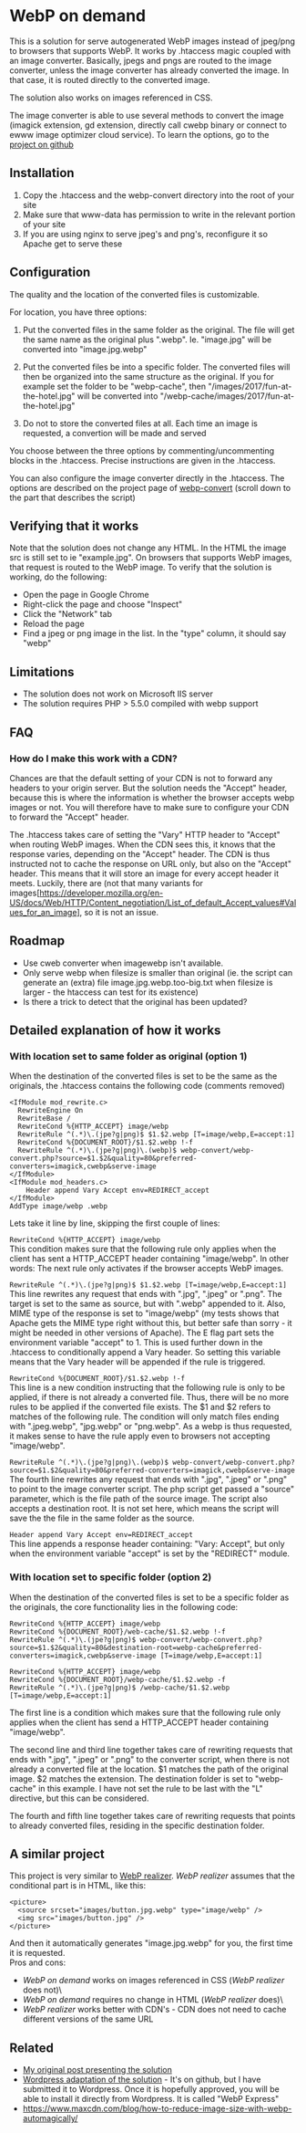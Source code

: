 # WebP on demand

This is a solution for serve autogenerated WebP images instead of jpeg/png to browsers that supports WebP. It works by .htaccess magic coupled with an image converter. Basically, jpegs and pngs are routed to the image converter, unless the image converter has already converted the image. In that case, it is routed directly to the converted image.

The solution also works on images referenced in CSS.

The image converter is able to use several methods to convert the image (imagick extension, gd extension, directly call cwebp binary or connect to ewww image optimizer cloud service). To learn the options, go to the [project on github](https://github.com/rosell-dk/webp-convert)

## Installation
1. Copy the .htaccess and the webp-convert directory into the root of your site
2. Make sure that www-data has permission to write in the relevant portion of your site
3. If you are using nginx to serve jpeg's and png's, reconfigure it so Apache get to serve these

## Configuration
The quality and the location of the converted files is customizable. 

For location, you have three options:

1. Put the converted files in the same folder as the original. The file will get the same name as the original plus ".webp". Ie. "image.jpg" will be converted into "image.jpg.webp"

2. Put the converted files be into a specific folder. The converted files will then be organized into the same structure as the original. If you for example set the folder to be "webp-cache", then "/images/2017/fun-at-the-hotel.jpg" will be converted into "/webp-cache/images/2017/fun-at-the-hotel.jpg"

3. Do not to store the converted files at all. Each time an image is requested, a convertion will be made and served 

You choose between the three options by commenting/uncommenting blocks in the .htaccess. Precise instructions are given in the .htaccess.

You can also configure the image converter directly in the .htaccess. The options are described on the project page of [webp-convert](https://github.com/rosell-dk/webp-convert) (scroll down to the part that describes the script)

## Verifying that it works
Note that the solution does not change any HTML. In the HTML the image src is still set to ie "example.jpg". On browsers that supports WebP images, that request is routed to the WebP image. To verify that the solution is working, do the following:

- Open the page in Google Chrome
- Right-click the page and choose "Inspect"
- Click the "Network" tab
- Reload the page
- Find a jpeg or png image in the list. In the "type" column, it should say "webp"


## Limitations

* The solution does not work on Microsoft IIS server
* The solution requires PHP > 5.5.0 compiled with webp support


## FAQ

### How do I make this work with a CDN?
Chances are that the default setting of your CDN is not to forward any headers to your origin server. But the solution needs the "Accept" header, because this is where the information is whether the browser accepts webp images or not. You will therefore have to make sure to configure your CDN to forward the "Accept" header.

The .htaccess takes care of setting the "Vary" HTTP header to "Accept" when routing WebP images. When the CDN sees this, it knows that the response varies, depending on the "Accept" header. The CDN is thus instructed not to cache the response on URL only, but also on the "Accept" header. This means that it will store an image for every accept header it meets. Luckily, there are (not that many variants for images[https://developer.mozilla.org/en-US/docs/Web/HTTP/Content_negotiation/List_of_default_Accept_values#Values_for_an_image], so it is not an issue.


## Roadmap

* Use cweb converter when imagewebp isn't available.
* Only serve webp when filesize is smaller than original (ie. the script can generate an (extra) file image.jpg.webp.too-big.txt when filesize is larger - the htaccess can test for its existence)
* Is there a trick to detect that the original has been updated?



## Detailed explanation of how it works


### With location set to same folder as original (option 1)
When the destination of the converted files is set to be the same as the originals, the .htaccess contains the following code (comments removed)

```
<IfModule mod_rewrite.c>
  RewriteEngine On
  RewriteBase /
  RewriteCond %{HTTP_ACCEPT} image/webp
  RewriteRule ^(.*)\.(jpe?g|png)$ $1.$2.webp [T=image/webp,E=accept:1]
  RewriteCond %{DOCUMENT_ROOT}/$1.$2.webp !-f
  RewriteRule ^(.*)\.(jpe?g|png)\.(webp)$ webp-convert/webp-convert.php?source=$1.$2&quality=80&preferred-converters=imagick,cwebp&serve-image
</IfModule>
<IfModule mod_headers.c>
    Header append Vary Accept env=REDIRECT_accept
</IfModule>
AddType image/webp .webp
```

Lets take it line by line, skipping the first couple of lines:

```RewriteCond %{HTTP_ACCEPT} image/webp```\
This condition makes sure that the following rule only applies when the client has sent a HTTP_ACCEPT header containing "image/webp". In other words: The next rule only activates if the browser accepts WebP images.

```RewriteRule ^(.*)\.(jpe?g|png)$ $1.$2.webp [T=image/webp,E=accept:1]```\
This line rewrites any request that ends with ".jpg", ".jpeg" or ".png". The target is set to the same as source, but with ".webp" appended to it. Also, MIME type of the response is set to "image/webp" (my tests shows that Apache gets the MIME type right without this, but better safe than sorry - it might be needed in other versions of Apache). The E flag part sets the environment variable "accept" to 1. This is used further down in the .htaccess to conditionally append a Vary header. So setting this variable means that the Vary header will be appended if the rule is triggered.

```RewriteCond %{DOCUMENT_ROOT}/$1.$2.webp !-f```\
This line is a new condition instructing that the following rule is only to be applied, if there is not already a converted file. Thus, there will be no more rules to be applied if the converted file exists. The $1 and $2 refers to matches of the following rule. The condition will only match files ending with ".jpeg.webp", "jpg.webp" or "png.webp". As a webp is thus requested, it makes sense to have the rule apply even to browsers not accepting "image/webp". 

```RewriteRule ^(.*)\.(jpe?g|png)\.(webp)$ webp-convert/webp-convert.php?source=$1.$2&quality=80&preferred-converters=imagick,cwebp&serve-image```\
The fourth line rewrites any request that ends with ".jpg", ".jpeg" or ".png" to point to the image converter script. The php script get passed a "source" parameter, which is the file path of the source image. The script also accepts a destination root. It is not set here, which means the script will save the the file in the same folder as the source.

```Header append Vary Accept env=REDIRECT_accept```\
This line appends a response header containing: "Vary: Accept", but only when the environment variable "accept" is set by the "REDIRECT" module.
 

### With location set to specific folder (option 2)
When the destination of the converted files is set to be a specific folder as the originals, the core functionality lies in the following code:

```
RewriteCond %{HTTP_ACCEPT} image/webp
RewriteCond %{DOCUMENT_ROOT}/web-cache/$1.$2.webp !-f
RewriteRule ^(.*)\.(jpe?g|png)$ webp-convert/webp-convert.php?source=$1.$2&quality=80&destination-root=webp-cache&preferred-converters=imagick,cwebp&serve-image [T=image/webp,E=accept:1]

RewriteCond %{HTTP_ACCEPT} image/webp
RewriteCond %{DOCUMENT_ROOT}/webp-cache/$1.$2.webp -f
RewriteRule ^(.*)\.(jpe?g|png)$ /webp-cache/$1.$2.webp [T=image/webp,E=accept:1]
```

The first line is a condition which makes sure that the following rule only applies when the client has send a HTTP_ACCEPT header containing "image/webp".

The second line and third line together takes care of rewriting requests that ends with ".jpg", ".jpeg" or ".png" to the converter script, when there is not already a converted file at the location. $1 matches the path of the original image. $2 matches the extension. The destination folder is set to "webp-cache" in this example. I have not set the rule to be last with the "L" directive, but this can be considered.

The fourth and fifth line together takes care of rewriting requests that points to already converted files, residing in the specific destination folder.

## A similar project
This project is very similar to [WebP realizer](https://github.com/rosell-dk/webp-realizer). *WebP realizer* assumes that the conditional part is in HTML, like this:
```
<picture>
  <source srcset="images/button.jpg.webp" type="image/webp" />
  <img src="images/button.jpg" />
</picture>
```
And then it automatically generates "image.jpg.webp" for you, the first time it is requested.\
Pros and cons:

- *WebP on demand* works on images referenced in CSS (*WebP realizer* does not)\
- *WebP on demand* requires no change in HTML (*WebP realizer* does)\
- *WebP realizer* works better with CDN's - CDN does not need to cache different versions of the same URL


## Related
* [My original post presenting the solution](https://www.bitwise-it.dk/blog/webp-on-demand)
* [Wordpress adaptation of the solution](https://github.com/rosell-dk/webp-express) - It's on github, but I have submitted it to Wordpress. Once it is hopefully approved, you will be able to install it directly from Wordpress. It is called "WebP Express"
* https://www.maxcdn.com/blog/how-to-reduce-image-size-with-webp-automagically/



